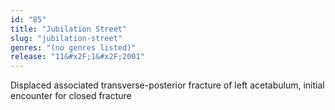 ```yaml
---
id: "85"
title: "Jubilation Street"
slug: "jubilation-street"
genres: "(no genres listed)"
release: "11&#x2F;1&#x2F;2001"
---
```


Displaced associated transverse-posterior fracture of left acetabulum, initial encounter for closed fracture

